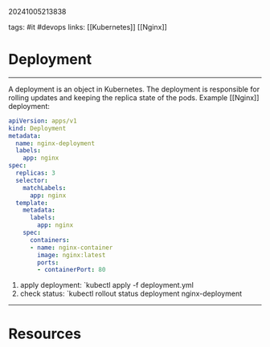 20241005213838

tags: #it #devops
links:  [[Kubernetes]] [[Nginx]]

# Deployment

---

A deployment is an object in Kubernetes. The deployment is responsible for rolling updates and keeping the replica state of the pods. Example [[Nginx]] deployment:

```yaml
apiVersion: apps/v1
kind: Deployment
metadata:
  name: nginx-deployment
  labels:
    app: nginx
spec:
  replicas: 3
  selector:
    matchLabels:
      app: nginx
  template:
    metadata:
      labels:
        app: nginx
    spec:
      containers:
      - name: nginx-container
        image: nginx:latest
        ports:
        - containerPort: 80
```

1. apply deployment: `kubectl apply -f deployment.yml
2. check status: `kubectl rollout status deployment nginx-deployment
---
# Resources
